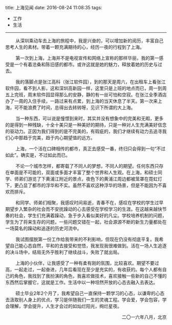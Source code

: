 title: 上海见闻
date: 2016-08-24 11:08:35
tags:
- 工作
- 生活
---

　　	从深圳乘动车去上海的旅程中，我是兴奋的，可以增加新的阅历，丰富自己思考人生的素材。带着一颗充满期待的心，经历一夜的行程到了上海。

　　 第一次到上海，上海并不是电视宣传和网络上宣称的那样华丽，我的第一感受是一个有着沧桑和陈旧感的都市。或许这就是她的魅力，释放着她的历史与过去。

　　 我的落脚点是张江高科（张江软件园），到的那天是周六，在出租车上看张江软件园，看不到人影，这和深圳高新园一样，这里只是上班的地点而已，周一到周五上完班，周末软件园显得那么的安静，静的有一丝可怕和空寂。在张江全季酒店办了一周的入住手续，一路过来有点累，到上海的当天休息了半天。第一次来上海，可不能浪费了时间，总得出去转转呀，见识下所谓的大上海。

　　 当一种东西，可以说是憧憬到来时，其实并没有想象中的完美和无暇，更多的是得到一种残缺，十全十美只是一种美好的期待，只是一种对人生充满美好信念的驱动力。正因为我们得到的是不完美的，有瑕疵的，我们才继续有动力去追寻我们心中那趋于完美，趋于内心期望值的远方。

<!-- more -->
　　 上海，一个活在口碑相传的都市，真正去感受一番，终归只会得到一句“不过如此”。确实是，不过如此而已。

　　 不论一个城市怎样，都寄载了不同人的梦想，不同人的期望。任何东西只存在单面是不可能的，双面或多面才丰富了整个世界和人生观。在上海，和硕士同学、师弟们游览了下黄浦江附近的景点，夜色下的黄浦江周边都被笼罩在霓虹灯下，更凸显了都市的浮华和不实。虽然不喜欢这种浮华的场景，但是不能因为不喜欢而排斥。

　　 和同学、师弟们相聚，我感叹时间易逝，青春不在，感叹在学校的学生过早期望步入繁杂的社会而不安抚躁动的心去感受在学校学习的生涯。在这越来越快节奏的社会，学生们充满着躁动，急于步入看似美好的凡尘。学校培养机制的问题，学生为了将来生存的问题，一些问题交错在一起，社会源源不断的新生力量都处在一场莫名的躁动和追逐的历史河流中。

　　 我试图摆脱第一份工作给我带来的不利影响，但现在仍没有彻底平复。我希望自己能心态自然，平和的去接受和觉悟，我发现我很难做到。活在一场人生追逐的决斗场中，结局无外乎胜利了继续战斗，失败了就出局。

　　 上海的小伙伴，让我感受了一种有柔有刚的氛围，比较喜欢。期望不要过高，一起走过，一起奋进，几年后看现在至少是充实的，有收获的。每个人都有自己的角色，我找到了我扮演的角色，我喜欢做技术，喜欢接触一些新的自己不懂的东西然后掌握它，这就是工作。生活中以一种坦然开放的心态去融入去表达。

　　 硕士毕业2年2个月了，我希望自己一直保持一颗学习的心态，以谦卑的心态去汲取别人身上的优点，学习是伴随我们一生的灵魂工程。学会爱，学会包容，学会理解，学会提升，人生才会过的如灿烂阳光，绚烂星夜。

<p align="right">二〇一六年八月，北京</p>
　 　　 　　 　　 　　 　　　　	
　　	
　　	
　　	
　　	
　　	



